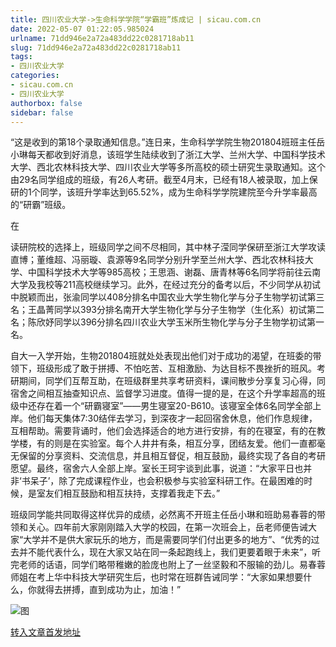 ```yaml
---
title: 四川农业大学->生命科学学院“学霸班”炼成记 | sicau.com.cn
date: 2022-05-07 01:22:05.985024
urlname: 71dd946e2a72a483dd22c0281718ab11
slug: 71dd946e2a72a483dd22c0281718ab11
tags: 
- 四川农业大学
categories:
- sicau.com.cn
- 四川农业大学
authorbox: false
sidebar: false
---
```

“这是收到的第18个录取通知信息。”连日来，生命科学学院生物201804班班主任岳小琳每天都收到好消息，该班学生陆续收到了浙江大学、兰州大学、中国科学技术大学、西北农林科技大学、四川农业大学等多所高校的硕士研究生录取通知。这个由29名同学组成的班级，有26人考研。截至4月末，已经有18人被录取，加上保研的1个同学，该班升学率达到65.52%，成为生命科学学院建院至今升学率最高的“研霸”班级。

在
<!--more-->
读研院校的选择上，班级同学之间不尽相同，其中林子滢同学保研至浙江大学攻读直博；董维超、冯丽璇、袁源等9名同学分别升学至兰州大学、西北农林科技大学、中国科学技术大学等985高校；王思涵、谢磊、唐青林等6名同学将前往云南大学及我校等211高校继续学习。此外，在经过充分的备考以后，不少同学从初试中脱颖而出，张渝同学以408分排名中国农业大学生物化学与分子生物学初试第三名；王晶菁同学以393分排名南开大学生物化学与分子生物学（生化系）初试第二名；陈欣妤同学以396分排名四川农业大学玉米所生物化学与分子生物学初试第一名。

自大一入学开始，生物201804班就处处表现出他们对于成功的渴望，在班委的带领下，班级形成了敢于拼搏、不怕吃苦、互相激励、为达目标不畏挫折的班风。考研期间，同学们互帮互助，在班级群里共享考研资料，课间散步分享复习心得，同宿舍之间相互抽查知识点、监督学习进度。值得一提的是，在这个升学率超高的班级中还存在着一个“研霸寝室”——男生寝室20-B610。该寝室全体6名同学全部上岸。他们每天集体7:30结伴去学习，到深夜才一起回宿舍休息，他们作息规律，互相帮助。需要背诵时，他们会选择适合的地方进行安排，有的在寝室，有的在教学楼，有的则是在实验室。每个人井井有条，相互分享，团结友爱。他们一直都毫无保留的分享资料、交流信息，并且相互督促，相互鼓励，最终实现了各自的考研愿望。最终，宿舍六人全部上岸。室长王珂宇谈到此事，说道：“大家平日也并非‘书呆子’，除了完成课程作业，也会积极参与实验室科研工作。在最困难的时候，是室友们相互鼓励和相互扶持，支撑着我走下去。”

班级同学能共同取得这样优异的成绩，必然离不开班主任岳小琳和班助易春蓉的带领和关心。四年前大家刚刚踏入大学的校园，在第一次班会上，岳老师便告诫大家“大学并不是供大家玩乐的地方，而是需要同学们付出更多的地方”、“优秀的过去并不能代表什么，现在大家又站在同一条起跑线上，我们更要着眼于未来”，听完老师的话语，同学们略带稚嫩的脸庞也附上了一丝坚毅和不服输的劲儿。易春蓉师姐在考上华中科技大学研究生后，也时常在班群告诫同学：“大家如果想要什么，你就得去拼搏，直到成功为止，加油！”

![图](https://news.sicau.edu.cn/__local/4/0D/38/32723C86FE9B51992531C431EEC_1F24EF50_1805B.jpg)

[转入文章首发地址](https://news.sicau.edu.cn/info/1078/67648.htm)